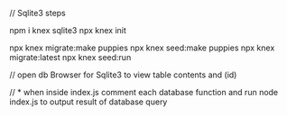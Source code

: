 

// Sqlite3 steps

npm i knex sqlite3
npx knex init

npx knex migrate:make puppies
npx knex seed:make puppies
npx knex migrate:latest
npx knex seed:run

// open db Browser for Sqlite3 to view table contents and (id)

// * when inside index.js 
comment each database function and run node index.js to output result of database query